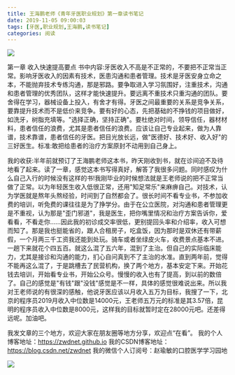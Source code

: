 ```yaml
---
title: 王海鹏老师《青年牙医职业规划》第一章读书笔记
date: 2019-11-05 09:00:03
tags: [牙医,职业规划,王海鹏,读书笔记]
categories: 阅读
---
```

![](https://zymblog-1258069789.cos.ap-chengdu.myqcloud.com/blog0166-qnyygh/whp.jpg)

第一章 收入快速提高要点
书中内容:牙医收入不高是不正常的，不要把不正常当正常。影响牙医收入的因素有技术，医患沟通和患者管理。技术是牙医安身立命之本，不能抛弃技术专练沟通，那是邪路。要争取进入学习氛围好，注重技术，沟通和患者管理的优秀团队，这样才能快速提升。要远离不重技术只重沟通的团队。要舍得在学习，器械设备上投入，有舍才有得。牙医之间最重要的关系是竞争关系，要靠提升技术而不是低价来竞争。要有好的心态，先把基础的不挣钱的项目做好，如洗牙，树脂充填等。"选择正确，坚持正确"。要杜绝对时间，领导信任，器材材料，患者信任的浪费，尤其是患者信任的浪费。应该让自己专业起来，做为人靠谱，技术靠谱，患者信任的牙医。把目光放长远，做"医德好、技术好、收入好"的三好医生。标准:敢把给患者的治疗方案原封不动用到自己身上。

我的收获:半年前就预订了王海鹏老师这本书，昨天刚收到书，就在诊间迫不及待地看了起来。读了一章，感觉这本书写得真好，解答了我很多问题。同时感叹为什么自己入行的时候没有这样的书!我刚毕业的时候想法就是王老师说的把不正常当做了正常。以为年轻医生收入低很正常，还用"知足常乐"来麻痹自己。对技术，认为学医就是熬年头熬经验，时间到了自然都会了。很长时间不看专业书，不参加收费的培训，听免费的课往往是为了挣学分。由于在公立医院，对沟通和患者管理更是不重视，认为那是"歪门邪道"，我是医生，把你嘴里情况和治疗方案告诉你，爱看看，不看走你……因此我的初诊成交率很低，更别提回头率和介绍率，收入可想而知了。那是我也挺能省的，跟人合租房子，吃盒饭，因为那时是双休还有带薪假，一个月两三千工资我还能到处玩。骑车或者坐绿皮火车，收费景点基本不进。一趟下来就花个四五百。就这么混了五六年，混到了主治。但自己的实际临床能力，尤其是接诊和沟通的能力，扪心自问真到不了主治的水准。直到两年前，觉得不能再这么混了，于是跳槽去了民营机构，换了两个地方，基本安定下来。开始花钱去培训，开始看专业书，开始公众号。慢慢的收入也有了提高，到以前的数倍了。自己的感觉是"有钱"跟"没钱"感觉是不一样，具体的感觉很难说出来。所以我对王老师说的有很深的感触，他说牙医应该以月收入五万为目标，我搜了一下，北京的程序员2019月收入中位数是14000元，王老师五万元的标准是其3.57倍，昆明的程序员收入中位数是8000元，这样我的目标就暂时定在28000元吧。还差得远呢。加油吧。

我发文章的三个地方，欢迎大家在朋友圈等地方分享，欢迎点“在看”。
我的个人博客地址：https://zwdnet.github.io
我的CSDN博客地址：https://blog.csdn.net/zwdnet
我的微信个人订阅号：赵瑜敏的口腔医学学习园地


![](https://zymblog-1258069789.cos.ap-chengdu.myqcloud.com/other/wx.jpg)